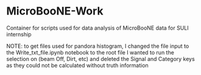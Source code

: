# MicroBooNE-Work
Container for scripts used for data analysis of MicroBooNE data for SULI internship


NOTE: to get files used for pandora histogram, I changed the file input to the Write_txt_file.ipynb notebook to the root file I wanted to run the selection on (beam Off, Dirt, etc) and deleted the Signal and Category keys as they could not be calculated without truth information
